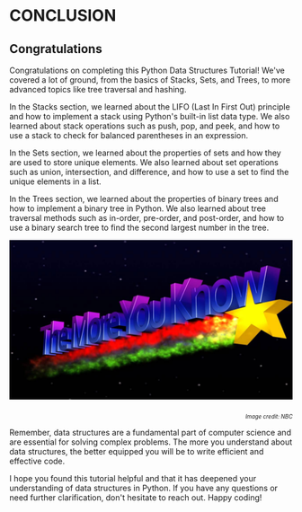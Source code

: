 # CONCLUSION <!-- omit in toc -->

## Congratulations

Congratulations on completing this Python Data Structures Tutorial! We've covered a lot of ground, from the basics of Stacks, Sets, and Trees, to more advanced topics like tree traversal and hashing.

In the Stacks section, we learned about the LIFO (Last In First Out) principle and how to implement a stack using Python's built-in list data type. We also learned about stack operations such as push, pop, and peek, and how to use a stack to check for balanced parentheses in an expression.

In the Sets section, we learned about the properties of sets and how they are used to store unique elements. We also learned about set operations such as union, intersection, and difference, and how to use a set to find the unique elements in a list.

In the Trees section, we learned about the properties of binary trees and how to implement a binary tree in Python. We also learned about tree traversal methods such as in-order, pre-order, and post-order, and how to use a binary search tree to find the second largest number in the tree.

![The More You Know meme graphic](images/theMoreYouKnow.jpg)
<p align="right"><small><em><sub>Image credit: NBC</sub></em></small></p>

Remember, data structures are a fundamental part of computer science and are essential for solving complex problems. The more you understand about data structures, the better equipped you will be to write efficient and effective code.

I hope you found this tutorial helpful and that it has deepened your understanding of data structures in Python. If you have any questions or need further clarification, don't hesitate to reach out. Happy coding!

